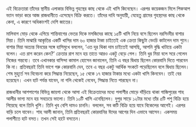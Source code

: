 এই বিক্রেতারা তাঁদের স্থানীয় এলাকার বিভিন্ন গৃহস্থের কাছ থেকে এই খাসি কিনেছেন। এরপর কয়েকজন মিলে পিকআপ ভ্যান ভাড়া করে আজ রাজধানীতে এসেছেন বিক্রি করতে। তাঁদের দাবি অনুযায়ী, যেহেতু গ্রামের গৃহস্থদের কাছ থেকে কেনা, এ কারণে অধিকাংশই দেশি জাতের।

মালিবাগ মোড় থেকে এগিয়ে শান্তিবাগের ভেতর দিকে মসজিদের কাছে ১৫টি খাসি নিয়ে বসে ছিলেন নরসিংদীর বাশার মিয়া। তিনি মাঝারি আকৃতির একটি খাসির দাম ৬০ হাজার টাকা চাইতেই এক ক্রেতা কিছুটা ভেংচি কাটলেন দাম শুনে। বাশার মিয়া অত্যন্ত বিনয়ের সঙ্গে হাসিমুখে বললেন, ‘এত দূর থিকা দাম চাইতেই আসছি, আপনি বুদ্ধি খাটায়ে একটা বলেন। এত রাগ করেন কেন?’ ক্রেতার রাগ মনে হয় তাতে আরও একটু বেড়ে গেল। তিনি ধুর মিয়া বলে সরে গেলেন নিজের গন্তব্যে। তবে এখানকার বাসিন্দা কামাল হোসেন জানালেন, তিনি এ বছর দ্বিধায় ছিলেন কোরবানি দিতে পারবেন কি না। প্রতিবছরই তিনি ভাগে গরু কোরবানি দেন, তবে এ বছর একটু আর্থিক সংকটে পড়েছিলেন বলে দ্বিধায় ছিলেন। শেষ মুহূর্তে সব বিবেচনা করে সিদ্ধান্ত নিয়েছেন, ১৫ থেকে ১৭ হাজার টাকার মধ্যে একটা খাসি কিনবেন। তাই বের হয়েছেন। এখন হাট পর্যন্ত যাবেন, না গলি থেকেই নেবেন, সিদ্ধান্ত নিতে পারছেন না।

রাজধানীর আশপাশের বিভিন্ন জায়গা থেকে আসা এই বিক্রেতাদের মধ্যে পলাশীর মোড়ে দাঁড়িয়ে থাকা গাজিপুরের শাহ আলীর ভাগ্য মনে হয় সবচেয়ে ভালো। তিনি ১০টি খাসি এনেছিলেন। দুপুর সাড়ে ১২টার মধ্যে তাঁর ৫টি পশু বিক্রি হয়ে গিয়েছে বলে তিনি খুশি। তিনি খুব বেশি দামও চাননি। বললেন, সব কটি বিক্রি হয়ে যাবে বিকেলের আগেই। এরপর বাড়ি চলে যাবেন। শাহ আলী জানান, তিনি প্রতিবছরই কোরবানির ঈদের আগের দিন এভাবে আসেন। একসময় পলাশীতে হাট বসত। তখন সেই হাটে বসতেন।
